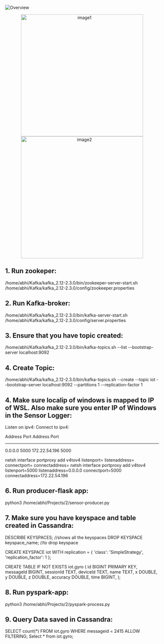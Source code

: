 
![Overview](https://github.com/abhinandanshrestha/KafkaPySpark/assets/43780258/c0eb1b08-d1bf-4d84-8999-430c026fbdda)
<p align="center">
  <img src="https://github.com/abhinandanshrestha/KafkaPySpark/assets/43780258/05ad74fe-7dd4-4d19-b860-5bcf667abb9f" alt="image1" width="400" />
  <img src="https://github.com/abhinandanshrestha/KafkaPySpark/assets/43780258/cd513496-0313-4be3-b0b7-286c1f3542bc" alt="image2" width="400" />
</p>


## 1. Run zookeper: 
/home/abhi/Kafka/kafka_2.12-2.3.0/bin/zookeeper-server-start.sh /home/abhi/Kafka/kafka_2.12-2.3.0/config/zookeeper.properties

## 2. Run Kafka-broker:
/home/abhi/Kafka/kafka_2.12-2.3.0/bin/kafka-server-start.sh /home/abhi/Kafka/kafka_2.12-2.3.0/config/server.properties

## 3. Ensure that you have topic created:
/home/abhi/Kafka/kafka_2.12-2.3.0/bin/kafka-topics.sh --list --bootstrap-server localhost:9092

## 4. Create Topic:
/home/abhi/Kafka/kafka_2.12-2.3.0/bin/kafka-topics.sh --create --topic iot --bootstrap-server localhost:9092 --partitions 1 --replication-factor 1

## 4. Make sure localip of windows is mapped to IP of WSL. Also make sure you enter IP of Windows in the Sensor Logger:
Listen on ipv4:             Connect to ipv4:

Address         Port        Address         Port
--------------- ----------  --------------- ----------
0.0.0.0         5000        172.22.54.196   5000

netsh interface portproxy add v4tov4 listenport=<port> listenaddress=<IP on windows> connectport=<port> connectaddress=<IP on WSL>
netsh interface portproxy add v4tov4 listenport=5000 listenaddress=0.0.0.0 connectport=5000 connectaddress=172.22.54.196

## 6. Run producer-flask app:
python3 /home/abhi/Projects/2/sensor-producer.py

## 7. Make sure you have keyspace and table created in Cassandra:
DESCRIBE KEYSPACES; //shows all the keyspaces
DROP KEYSPACE keyspace_name; //to drop keyspace

CREATE KEYSPACE iot
WITH replication = {
   'class': 'SimpleStrategy',
   'replication_factor': 1
};

CREATE TABLE IF NOT EXISTS iot.gyro (
    id BIGINT PRIMARY KEY,
    messageId BIGINT,
    sessionId TEXT,
    deviceId TEXT,
    name TEXT,
    x DOUBLE,
    y DOUBLE,
    z DOUBLE,
    accuracy DOUBLE,
    time BIGINT,
);

## 8. Run pyspark-app:

python3 /home/abhi/Projects/2/pyspark-process.py

## 9. Query Data saved in Cassandra:
SELECT count(*) FROM iot.gyro WHERE messageid = 2415 ALLOW FILTERING;
Select * from iot.gyro;
